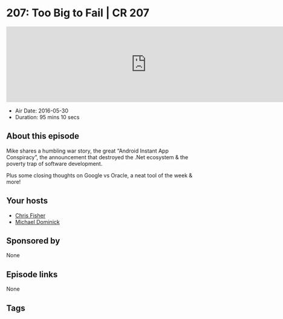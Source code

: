 # 207: Too Big to Fail | CR 207

<iframe src="https://player.fireside.fm/v2/MLf2ZzhC+FCkVudJj?theme=dark" width="740" height="200" frameborder="0" scrolling="no"></iframe>

* Air Date: 2016-05-30
* Duration: 95 mins 10 secs

## About this episode

Mike shares a humbling war story, the great “Android Instant App Conspiracy”, the announcement that destroyed the .Net ecosystem & the poverty trap of software development.

Plus some closing thoughts on Google vs Oracle, a neat tool of the week & more!

## Your hosts
* [Chris Fisher](https://coder.show/hosts/chrislas)
* [Michael Dominick](https://coder.show/hosts/michael)

## Sponsored by

None



## Episode links

None



## Tags

